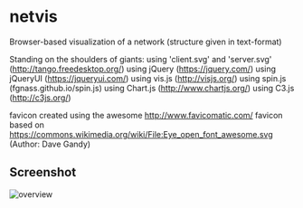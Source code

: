 # netvis
Browser-based visualization of a network  (structure given in text-format)

Standing on the shoulders of giants:
using 'client.svg' and 'server.svg' (http://tango.freedesktop.org/)
using jQuery (https://jquery.com/)
using jQueryUI (https://jqueryui.com/)
using vis.js (http://visjs.org/)
using spin.js (fgnass.github.io/spin.js)
using Chart.js (http://www.chartjs.org/)
using C3.js (http://c3js.org/)

favicon created using the awesome http://www.favicomatic.com/
favicon based on https://commons.wikimedia.org/wiki/File:Eye_open_font_awesome.svg (Author: Dave Gandy)

## Screenshot
![overview](https://cloud.githubusercontent.com/assets/16044516/19934011/922a4154-a115-11e6-94f3-d3d2773e0249.png)
